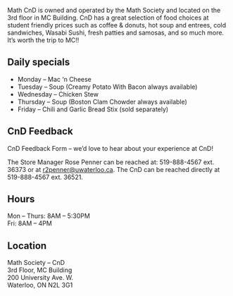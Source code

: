 Math CnD is owned and operated by the Math Society and located on the 3rd floor in MC Building. CnD has a great selection of food choices at student friendly prices such as coffee & donuts, hot soup and entrees, cold sandwiches, Wasabi Sushi, fresh patties and samosas, and so much more. It’s worth the trip to MC!!

## Daily specials

- Monday – Mac ‘n Cheese
- Tuesday – Soup (Creamy Potato With Bacon always available)
- Wednesday – Chicken Stew
- Thursday – Soup (Boston Clam Chowder always available)
- Friday – Chili and Garlic Bread Stix (sold separately)

## CnD Feedback

CnD Feedback Form – we’d love to hear about your experience at CnD!

The Store Manager Rose Penner can be reached at: 519-888-4567 ext. 36373 or at r2penner@uwaterloo.ca. The CnD can be reached directly at 519-888-4567 ext. 36521.

## Hours

Mon – Thurs: 8AM – 5:30PM  
Fri: 8AM – 4PM

## Location

Math Society – CnD  
3rd Floor, MC Building  
200 University Ave. W.  
Waterloo, ON N2L 3G1
